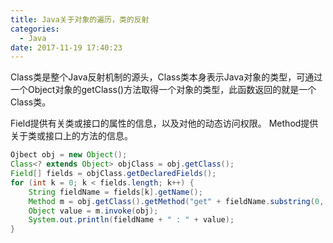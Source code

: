 ```yaml
---
title: Java关于对象的遍历，类的反射
categories:
  - Java
date: 2017-11-19 17:40:23
---
```

Class类是整个Java反射机制的源头，Class类本身表示Java对象的类型，可通过一个Object对象的getClass()方法取得一个对象的类型，此函数返回的就是一个Class类。

Field提供有关类或接口的属性的信息，以及对他的动态访问权限。
Method提供关于类或接口上的方法的信息。

```java
Ojbect obj = new Object();
Class<? extends Object> objClass = obj.getClass();
Field[] fields = objClass.getDeclaredFields();
for (int k = 0; k < fields.length; k++) {
	String fieldName = fields[k].getName();
	Method m = obj.getClass().getMethod("get" + fieldName.substring(0, 1).toUpperCase() + fieldName.substring(1));
	Object value = m.invoke(obj);
	System.out.println(fieldName + " : " + value);
}
```